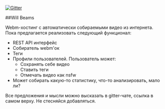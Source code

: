[![Gitter](https://badges.gitter.im/Join%20Chat.svg)](https://gitter.im/aq1/WillBeams?utm_source=badge&utm_medium=badge&utm_campaign=pr-badge)

##Will Beams

Webm-хостинг с автоматически собираемыми видео из интернета.
Пока предлагается реализовать следующий функционал:

* REST API интерфейс
* Собиратель webm'ок
* Теги
* Профили пользователей. Пользователь может:
    * Сохранять себе видео
    * Ставить теги
    * Отмечать видео как nsfw
* Может собирать какую-то статистику, что-то анализировать, мало ли?

Все предложения и мысли можно высказать в gitter-чате, ссылка в самом верху. Не стесняйся добавляться.
